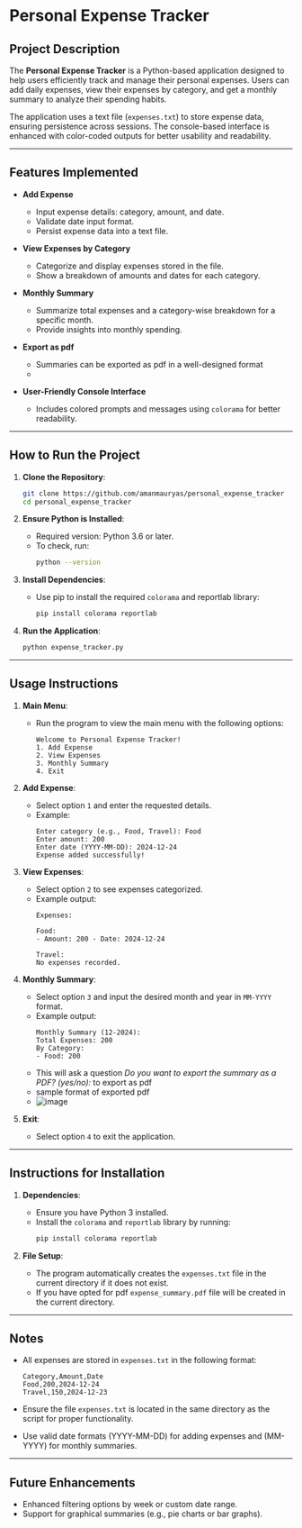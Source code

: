 # Personal Expense Tracker

## Project Description
The **Personal Expense Tracker** is a Python-based application designed to help users efficiently track and manage their personal expenses. Users can add daily expenses, view their expenses by category, and get a monthly summary to analyze their spending habits.

The application uses a text file (`expenses.txt`) to store expense data, ensuring persistence across sessions. The console-based interface is enhanced with color-coded outputs for better usability and readability.

---

## Features Implemented
- **Add Expense**
  - Input expense details: category, amount, and date.
  - Validate date input format.
  - Persist expense data into a text file.

- **View Expenses by Category**
  - Categorize and display expenses stored in the file.
  - Show a breakdown of amounts and dates for each category.

- **Monthly Summary**
  - Summarize total expenses and a category-wise breakdown for a specific month.
  - Provide insights into monthly spending.

- **Export as pdf**
  - Summaries can be exported as pdf in a well-designed format
  - 
- **User-Friendly Console Interface**
  - Includes colored prompts and messages using `colorama` for better readability.

---

## How to Run the Project

1. **Clone the Repository**:
   ```bash
   git clone https://github.com/amanmauryas/personal_expense_tracker
   cd personal_expense_tracker
   ```

2. **Ensure Python is Installed**:
   - Required version: Python 3.6 or later.
   - To check, run:
     ```bash
     python --version
     ```

3. **Install Dependencies**:
   - Use pip to install the required `colorama` and reportlab library:
     ```bash
     pip install colorama reportlab
     ```

4. **Run the Application**:
   ```bash
   python expense_tracker.py
   ```

---

## Usage Instructions

1. **Main Menu**:
   - Run the program to view the main menu with the following options:
     ```
     Welcome to Personal Expense Tracker!
     1. Add Expense
     2. View Expenses
     3. Monthly Summary
     4. Exit
     ```

2. **Add Expense**:
   - Select option `1` and enter the requested details.
   - Example:
     ```
     Enter category (e.g., Food, Travel): Food
     Enter amount: 200
     Enter date (YYYY-MM-DD): 2024-12-24
     Expense added successfully!
     ```

3. **View Expenses**:
   - Select option `2` to see expenses categorized.
   - Example output:
     ```
     Expenses:

     Food:
     - Amount: 200 - Date: 2024-12-24

     Travel:
     No expenses recorded.
     ```

4. **Monthly Summary**:
   - Select option `3` and input the desired month and year in `MM-YYYY` format.
   - Example output:
     ```
     Monthly Summary (12-2024):
     Total Expenses: 200
     By Category:
     - Food: 200
     ```
   - This will ask a question *Do you want to export the summary as a PDF? (yes/no):* to export as pdf
   - sample format of exported pdf
   - ![image](https://github.com/user-attachments/assets/fbb9d7d4-ac77-4b51-9f8e-0c078016e6a8)

5. **Exit**:
   - Select option `4` to exit the application.

---

## Instructions for Installation

1. **Dependencies**:
   - Ensure you have Python 3 installed.
   - Install the `colorama` and `reportlab` library by running:
     ```bash
     pip install colorama reportlab
     ```

2. **File Setup**:
   - The program automatically creates the `expenses.txt` file in the current directory if it does not exist.
   - If you have opted for pdf `expense_summary.pdf` file will be created in the current directory.

---

## Notes
- All expenses are stored in `expenses.txt` in the following format:
  ```
  Category,Amount,Date
  Food,200,2024-12-24
  Travel,150,2024-12-23
  ```

- Ensure the file `expenses.txt` is located in the same directory as the script for proper functionality.

- Use valid date formats (YYYY-MM-DD) for adding expenses and (MM-YYYY) for monthly summaries.

---

## Future Enhancements
- Enhanced filtering options by week or custom date range.
- Support for graphical summaries (e.g., pie charts or bar graphs).


